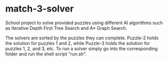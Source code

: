 # match-3-solver
School project to solve provided puzzles using different AI algorithms such as Iterative Depth First Tree Search and A* Graph Search.

The solvers are sorted by the puzzles they can complete. Puzzle-2 holds the solution for puzzles 1 and 2, while Puzzle-3 holds the solution for puzzles 1, 2, and 3, etc.
To run a solver simply go into the corresponding folder and run the shell script "run.sh".
